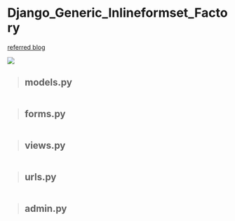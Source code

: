 # Django_Generic_Inlineformset_Factory

[referred blog](https://narito.ninja/blog/detail/34/)

![](.gif)

> ## models.py
``` python

```

> ## forms.py
``` python

```


> ## views.py
``` python

```

> ## urls.py
``` python

```

> ## admin.py
``` python

```
